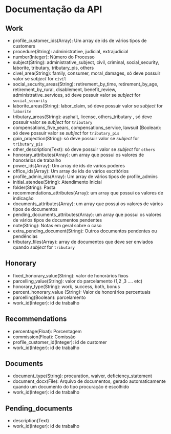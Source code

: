 # Documentação da API

## Work

- profile_customer_ids(Array): Um array de ids de vários tipos de customers
- procedure(String):  administrative, judicial, extrajudicial 
- number(Integer): Número do Processo
- subject(String):  administrative_subject, civil, criminal,  social_security, laborite, tributary, tributary_pis, others
- civel_area(String): family, consumer, moral_damages, só deve possuir valor se *subject* for `civil`
- social_security_areas(String): retirement_by_time, retirement_by_age, retirement_by_rural, disablement, benefit_review, administrative_services, só deve possuir valor se *subject* for `social_security`
- laborite_areas(String): labor_claim, só deve possuir valor se *subject* for `laborite`
- tributary_areas(String): asphalt, license, others_tributary , só deve possuir valor se *subject* for `tributary`
- compensations_five_years, compensations_service, lawsuit (Boolean): só deve possuir valor se *subject* for `tributary_pis` 
- gain_projection(String): só deve possuir valor se *subject* for `tributary_pis` 
- other_description(Text): só deve possuir valor se *subject* for `others`
- honorary_attributes(Array): um array que possui os valores de honorários de trabalho 
- power_ids(Array): Um array de ids de vários poderes
- office_ids(Array): Um array de ids de vários escritórios
- profile_admin_ids(Array): Um array de vários tipos de profile_admins
- initial_atendee(String): Atendimento Inicial
- folder(String): Pasta
- recommendations_attributes(Array): um array que possui os valores de indicação
- documents_attributes(Array): um array que possui os valores de vários tipos de documentos
- pending_documents_attributes(Array): um array que possui os valores de vários tipos de documentos pendentes
- note(String): Notas em geral sobre o caso
- extra_pending_document(String): Outros documentos pendentes ou pendências
- tributary_files(Array): array de documentos que deve ser enviados quando *subject* for `tributary`

## Honorary

- fixed_honorary_value(String): valor de honorários fixos
- parcelling_value(String): valor do parcelamento (1,2 ,3 .... etc)
- honorary_type(String):  work, success, both, bonus
- percent_honorary_value (String): Valor de honorários percentuais
- parcelling(Boolean): parcelamento
- work_id(Integer): id de trabalho

## Recommendations

- percentage(Float): Porcentagem 
- commission(Float): Comissão 
- profile_customer_id(Integer): id de customer
- work_id(Integer): id de trabalho

## Documents

- document_type(String): procuration, waiver, deficiency_statement
- document_docx(File):  Arquivo de documentos, gerado automaticamente quando um documento do tipo procuração é escolhido
- work_id(Integer): id de trabalho

## Pending_documents

- description(Text)
- work_id(Integer): id de trabalho

